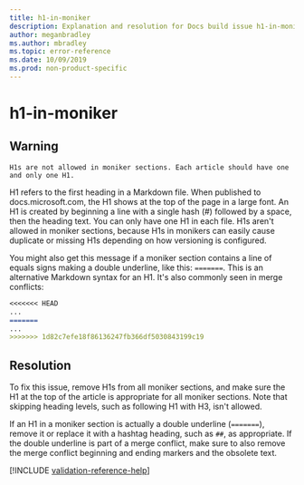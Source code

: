 ```yaml
---
title: h1-in-moniker
description: Explanation and resolution for Docs build issue h1-in-moniker.
author: meganbradley
ms.author: mbradley
ms.topic: error-reference
ms.date: 10/09/2019
ms.prod: non-product-specific
---
```

# h1-in-moniker

## Warning

`H1s are not allowed in moniker sections. Each article should have one and only one H1.`

H1 refers to the first heading in a Markdown file. When published to docs.microsoft.com, the H1 shows at the top of the page in a large font. An H1 is created by beginning a line with a single hash (#) followed by a space, then the heading text. You can only have one H1 in each file. H1s aren't allowed in moniker sections, because H1s in monikers can easily cause duplicate or missing H1s depending on how versioning is configured.

You might also get this message if a moniker section contains a line of equals signs making a double underline, like this: `=======`. This is an alternative Markdown syntax for an H1. It's also commonly seen in merge conflicts:

```markdown
<<<<<<< HEAD
...
=======
...
>>>>>>> 1d82c7efe18f86136247fb366df5030843199c19
```

## Resolution

To fix this issue, remove H1s from all moniker sections, and make sure the H1 at the top of the article is appropriate for all moniker sections. Note that skipping heading levels, such as following H1 with H3, isn't allowed.

If an H1 in a moniker section is actually a double underline (`=======`), remove it or replace it with a hashtag heading, such as `##`, as appropriate. If the double underline is part of a merge conflict, make sure to also remove the merge conflict beginning and ending markers and the obsolete text.

<!--make sure to add this file to your includes folder and verify the path-->
[!INCLUDE [validation-reference-help](includes/validation-reference-help.md)]
